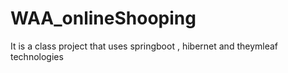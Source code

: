 # WAA_onlineShooping

It is a class project that uses springboot , hibernet and theymleaf technologies
